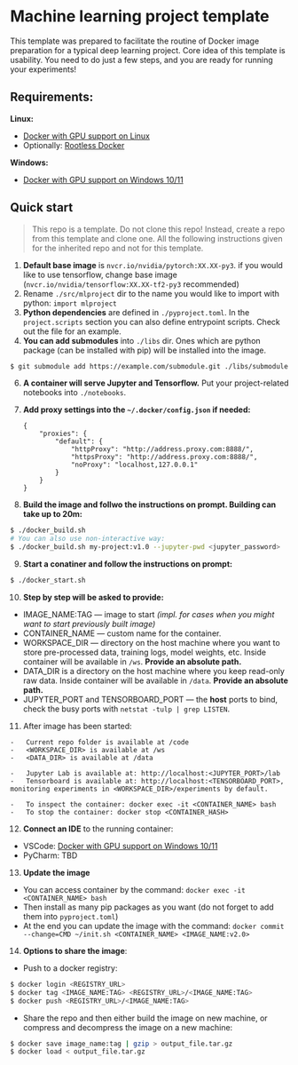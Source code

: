 # Machine learning project template

This template was prepared to facilitate the routine of Docker image preparation for a typical deep learning project. Core idea of this template is usability. You need to do just a few steps, and you are ready for running your experiments!

## Requirements:

**Linux:**

-   [Docker with GPU support on Linux](https://docs.nvidia.com/datacenter/cloud-native/container-toolkit/install-guide.html)
-   Optionally: [Rootless Docker](https://docs.docker.com/engine/security/rootless/)

**Windows:**

-   [Docker with GPU support on Windows 10/11](./docs/WINDOWS_DOCKER_GPU.md)

## Quick start

> This repo is a template. Do not clone this repo! Instead, create a repo from this template and clone one. All the following instructions given for the inherited repo and not for this template.

1. **Default base image** is `nvcr.io/nvidia/pytorch:XX.XX-py3`. if you would like to use tensorflow, change base image (`nvcr.io/nvidia/tensorflow:XX.XX-tf2-py3` recommended)
1. Rename `./src/mlproject` dir to the name you would like to import with python: `import mlproject`
1. **Python dependencies** are defined in `./pyproject.toml`. In the `project.scripts` section you can also define entrypoint scripts. Check out the file for an example.
1. **You can add submodules** into `./libs` dir. Ones which are python package (can be installed with pip) will be installed into the image.

```bash
$ git submodule add https://example.com/submodule.git ./libs/submodule
```

6.  **A container will serve Jupyter and Tensorflow.** Put your project-related notebooks into `./notebooks`.
1.  **Add proxy settings into the `~/.docker/config.json` if needed:**

        {
            "proxies": {
                "default": {
                    "httpProxy": "http://address.proxy.com:8888/",
                    "httpsProxy": "http://address.proxy.com:8888/",
                    "noProxy": "localhost,127.0.0.1"
                }
            }
        }

1.  **Build the image and follwo the instructions on prompt. Building can take up to 20m:**

```bash
$ ./docker_build.sh
# You can also use non-interactive way:
$ ./docker_build.sh my-project:v1.0 --jupyter-pwd <jupyter_password>
```

9. **Start a conatiner and follow the instructions on prompt:**

```bash
$ ./docker_start.sh
```

10. **Step by step will be asked to provide:**
- IMAGE_NAME:TAG — image to start *(impl. for cases when you might want to start previously built image)*
- CONTAINER_NAME — custom name for the container.
- WORKSPACE_DIR — directory on the host machine where you want to store pre-processed data, training logs, model weights, etc. Inside container will be available in `/ws`.  **Provide an absolute path.**
- DATA_DIR is a directory on the host machine where you keep read-only raw data. Inside container will be available in `/data`. **Provide an absolute path.**
- JUPYTER_PORT and TENSORBOARD_PORT — the **host** ports to bind, check the busy ports with `netstat -tulp | grep LISTEN`.

11. After image has been started:

```
-   Current repo folder is available at /code
-   <WORKSPACE_DIR> is available at /ws
-   <DATA_DIR> is available at /data

-   Jupyter Lab is available at: http://localhost:<JUPYTER_PORT>/lab
-   Tensorboard is available at: http://localhost:<TENSORBOARD_PORT>, monitoring experiments in <WORKSPACE_DIR>/experiments by default.

-   To inspect the container: docker exec -it <CONTAINER_NAME> bash
-   To stop the container: docker stop <CONTAINER_HASH>
```

12. **Connect an IDE** to the running container:

-   VSCode: [Docker with GPU support on Windows 10/11](./docs/VSCODE.md)
-   PyCharm: TBD

13. **Update the image**

-   You can access container by the command: `docker exec -it <CONTAINER_NAME> bash`
-   Then install as many pip packages as you want (do not forget to add them into `pyproject.toml`)
-   At the end you can update the image with the command: `docker commit --change=CMD ~/init.sh <CONTAINER_NAME> <IMAGE_NAME:v2.0>`

14. **Options to share the image**:
- Push to a docker registry:
```bash 
$ docker login <REGISTRY_URL>
$ docker tag <IMAGE_NAME:TAG> <REGISTRY_URL>/<IMAGE_NAME:TAG>
$ docker push <REGISTRY_URL>/<IMAGE_NAME:TAG>
```
- Share the repo and then either build the image on new machine, or compress and decompress the image on a new machine:
```bash 
$ docker save image_name:tag | gzip > output_file.tar.gz
$ docker load < output_file.tar.gz
```
